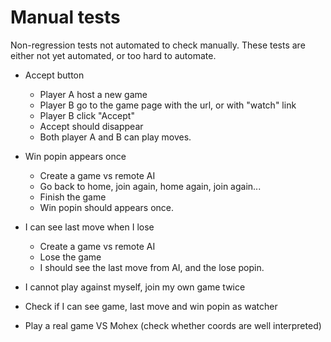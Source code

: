 # Manual tests

Non-regression tests not automated to check manually.
These tests are either not yet automated, or too hard to automate.

- Accept button
    - Player A host a new game
    - Player B go to the game page with the url, or with "watch" link
    - Player B click "Accept"
    - Accept should disappear
    - Both player A and B can play moves.

- Win popin appears once
    - Create a game vs remote AI
    - Go back to home, join again, home again, join again...
    - Finish the game
    - Win popin should appears once.

- I can see last move when I lose
    - Create a game vs remote AI
    - Lose the game
    - I should see the last move from AI, and the lose popin.

- I cannot play against myself, join my own game twice

- Check if I can see game, last move and win popin as watcher

- Play a real game VS Mohex (check whether coords are well interpreted)
